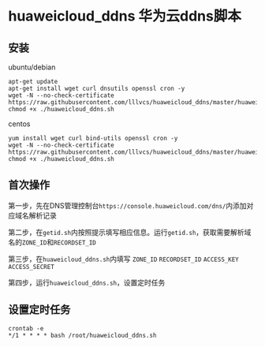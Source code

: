 # huaweicloud_ddns  华为云ddns脚本

## 安装
ubuntu/debian
```
apt-get update
apt-get install wget curl dnsutils openssl cron -y
wget -N --no-check-certificate https://raw.githubusercontent.com/lllvcs/huaweicloud_ddns/master/huaweicloud_ddns.sh
chmod +x ./huaweicloud_ddns.sh
```

centos
```
yum install wget curl bind-utils openssl cron -y
wget -N --no-check-certificate https://raw.githubusercontent.com/lllvcs/huaweicloud_ddns/master/huaweicloud_ddns.sh
chmod +x ./huaweicloud_ddns.sh
```

## 首次操作
第一步，先在DNS管理控制台```https://console.huaweicloud.com/dns/```内添加对应域名解析记录

第二步，在```getid.sh```内按照提示填写相应信息。运行```getid.sh```，获取需要解析域名的```ZONE_ID```和```RECORDSET_ID```

第三步，在```huaweicloud_ddns.sh```内填写 ```ZONE_ID``` ```RECORDSET_ID```  ```ACCESS_KEY``` ```ACCESS_SECRET```

第四步，运行```huaweicloud_ddns.sh```，设置定时任务

## 设置定时任务
```
crontab -e
*/1 * * * * bash /root/huaweicloud_ddns.sh
```
